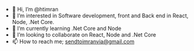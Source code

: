 - 👋 Hi, I’m @htimran
- 👀 I’m interested in Software development, front and Back end in React, Node, .Net Core.
- 🌱 I’m currently learning .Net Core and Node
- 💞️ I’m looking to collaborate on React, Node and .Net Core
- 📫 How to reach me; sendtoimranvia@gmail.com

<!---
htimran/htimran is a ✨ special ✨ repository because its `README.md` (this file) appears on your GitHub profile.
You can click the Preview link to take a look at your changes.
--->

